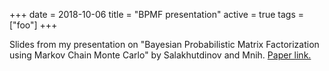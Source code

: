 +++
date = 2018-10-06
title = "BPMF presentation"
active = true
tags = ["foo"]
+++

Slides from my presentation on "Bayesian Probabilistic Matrix Factorization using Markov Chain Monte Carlo" by Salakhutdinov and Mnih. [Paper link.](https://dl.acm.org/citation.cfm?id=1390267)



<object data="/assets/Salakhutdinov2008-BPMF.pdf" width="100%" type='application/pdf'/>

